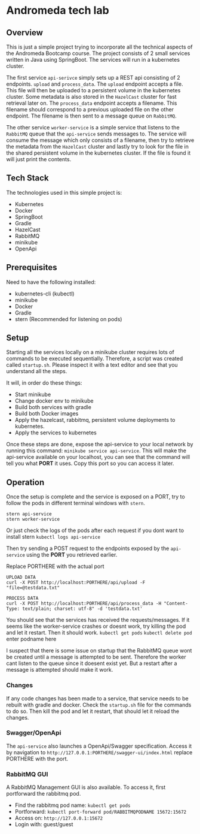 # Andromeda tech lab

## Overview

This is just a simple project trying to incorporate all the technical aspects of the Andromeda Bootcamp course.
The project consists of 2 small services written in Java using SpringBoot.
The services will run in a kubernetes cluster.

The first service `api-serivce` simply sets up a REST api consisting of 2 endpoints. `upload` and `process_data`.
The `upload` endpoint accepts a file. This file will then be uploaded to a persistent volume in the kubernetes cluster.
Some metadata is also stored in the `HazelCast` cluster for fast retrieval later on.
The `process_data` endpoint accepts a filename. This filename should correspond to a previous uploaded file on the other endpoint.
The filename is then sent to a message queue on `RabbitMQ`.

The other service `worker-service` is a simple service that listens to the `RabbitMQ` queue that the `api-service` sends messages to.
The service will consume the message which only consists of a filename, then try to retrieve the metadata from the `HazelCast` cluster
and lastly try to look for the file in the shared persistent volume in the kubernetes cluster. If the file is found it will just print the contents.

## Tech Stack
The technologies used in this simple project is:

* Kubernetes
* Docker
* SpringBoot
* Gradle
* HazelCast
* RabbitMQ
* minikube
* OpenApi

## Prerequisites
Need to have the following installed:
* kubernetes-cli (kubectl)
* minikube
* Docker
* Gradle
* stern (Recommended for listening on pods)

## Setup
Starting all the services locally on a minikube cluster requires lots of commands to be executed sequentially.
Therefore, a script was created called `startup.sh`. Please inspect it with a text editor and see that you understand all the steps.

It will, in order do these things:
* Start minikube
* Change docker env to minikube
* Build both services with gradle
* Build both Docker images
* Apply the hazelcast, rabbitmq, persistent volume deployments to kubernetes.
* Apply the services to kubernetes

Once these steps are done, expose the api-service to your local network by running this command:
`minikube service api-service`. This will make the api-service available on your localhost,
you can see that the command will tell you what __PORT__ it uses. Copy this port so you can access it later. 

## Operation
Once the setup is complete and the service is exposed on a PORT, try to follow the pods in different terminal windows with `stern`.
```
stern api-service
stern worker-service
```

Or just check the logs of the pods after each request if you dont want to install stern
`kubectl logs api-service`

Then try sending a POST request to the endpoints exposed by the `api-service` using the __PORT__ you retrieved earlier.

Replace PORTHERE with the actual port
```
UPLOAD DATA
curl -X POST http://localhost:PORTHERE/api/upload -F "file=@testdata.txt"

PROCESS DATA
curl -X POST http://localhost:PORTHERE/api/process_data -H "Content-Type: text/plain; charset: utf-8" -d 'testdata.txt'
```

You should see that the services has received the requests/messages.
If it seems like the worker-service crashes or doesnt work, try killing the pod and let it restart. Then it should work.
`kubectl get pods`
`kubectl delete pod ` enter podname here

I suspect that there is some issue on startup that the RabbitMQ queue wont be created until a message is attempted to be sent. 
Therefore the worker cant listen to the queue since it doesent exist yet. But a restart after a message is attempted should make it work.

### Changes
If any code changes has been made to a service, that service needs to be rebuilt with gradle and docker.
Check the `startup.sh` file for the commands to do so.
Then kill the pod and let it restart, that should let it reload the changes.

### Swagger/OpenApi
The `api-service` also launches a OpenApi/Swagger specification. 
Access it by navigation to `http://127.0.0.1:PORTHERE/swagger-ui/index.html` replace PORTHERE with the port.

### RabbitMQ GUI
A RabbitMQ Management GUI is also available. To access it, first portforward the rabbitmq pod.

* Find the rabbitmq pod name: `kubectl get pods`
* Portforward: `kubectl port-forward pod/RABBITMQPODNAME 15672:15672`
* Access on: `http://127.0.0.1:15672`
* Login with: guest/guest
